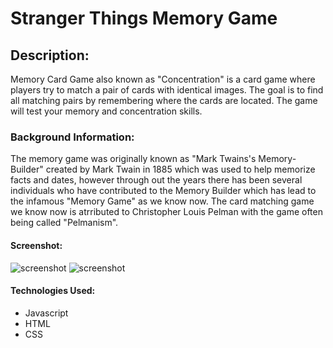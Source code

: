 # Stranger Things Memory Game

## Description:
Memory Card Game also known as "Concentration" is a card game where players try to match a pair of cards
with identical images. The goal is to find all matching pairs by remembering where the cards are located.
The game will test your memory and concentration skills.




### Background Information:
The memory game was originally known as "Mark Twains's Memory-Builder" created by Mark Twain in 1885 
which was used to help memorize facts and dates, however through out the years there has been several 
individuals who have contributed to the Memory Builder which has lead to the infamous "Memory Game" 
as we know now. The card matching game we know now is atrributed to Christopher Louis Pelman with the
game often being called "Pelmanism".


#### Screenshot:

<img src="images/Screenshot%202025-04-29%20at%204.01.19%E2%80%AFPM.png" alt="screenshot">
<img src="images/Screenshot%202025-04-29%20at%204.04.01%E2%80%AFPM.png" alt="screenshot">

#### Technologies Used:

- Javascript
- HTML
- CSS

